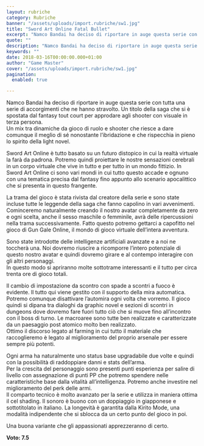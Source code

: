```yaml
---
layout: rubriche
category: Rubriche
banner: "/assets/uploads/import.rubriche/sw1.jpg"
title: "Sword Art Online Fatal Bullet"
excerpt: "Namco Bandai ha deciso di riportare in auge questa serie con tutta una serie di accorgimenti che ne hanno stravolto. Un titolo della saga che si è spostata dal fantasy tout court per approdare agli shooter con visuale in terza persona. Un mix tra dinamiche da gioco di ruolo e shooter che riesce a dare [&hellip"
quote: ""
description: "Namco Bandai ha deciso di riportare in auge questa serie con tutta una serie di accorgimenti che ne hanno stravolto. Un titolo della saga che si è spostata dal fantasy tout court per approdare agli shooter con visuale in terza persona. Un mix tra dinamiche da gioco di ruolo e shooter che riesce a dare [&hellip"
keywords: ""
date: 2018-03-16T00:00:00.000+01:00
author: "Game Master"
cover: "/assets/uploads/import.rubriche/sw1.jpg"
pagination:
  enabled: true

---
```


Namco Bandai ha deciso di riportare in auge questa serie con tutta una serie di accorgimenti che ne hanno stravolto. Un titolo della saga che si è spostata dal fantasy tout court per approdare agli shooter con visuale in terza persona.  
Un mix tra dinamiche da gioco di ruolo e shooter che riesce a dare comunque il meglio di sé nonostante l’ibridazione e che rispecchia in pieno lo spirito della light novel.

Sword Art Online è tutto basato su un futuro distopico in cui la realtà virtuale la farà da padrona. Potremo quindi proiettare le nostre sensazioni cerebrali in un corpo virtuale che vive in tutto e per tutto in un mondo fittizio. In Sword Art Online ci sono vari mondi in cui tutto questo accade e ognuno con una tematica precisa dal fantasy fino appunto allo scenario apocalittico che si presenta in questo frangente.

La trama del gioco è stata rivista dal creatore della serie e sono state incluse tutte le leggende della saga che fanno capolino in vari avvenimenti.  
Cominceremo naturalmente creando il nostro avatar completamente da zero e ogni scelta, anche il sesso maschile o femminile, avrà delle ripercussioni nella trama successivamente. Fatto questo potremo gettarci a capofitto nel gioco di Gun Gale Online, il mondo di gioco virtuale dell’intera avventura.

Sono state introdotte delle intelligenze artificiali avanzate e a noi ne toccherà una. Noi dovremo riuscire a ricomporre l’intero potenziale di questo nostro avatar e quindi dovremo girare e al contempo interagire con gli altri personaggi.  
In questo modo si apriranno molte sottotrame interessanti e il tutto per circa trenta ore di gioco totali.

Il cambio di impostazione da scontro con spade a scontri a fuoco è evidente. Il tutto qui viene gestito con il supporto della mira automatica. Potremo comunque disattivare l’automira ogni volta che vorremo. Il gioco quindi si dipana tra dialoghi da graphic novel e sezioni di scontri in dungeons dove dovremo fare fuori tutto ciò che si muove fino all’incontro con il boss di turno. Le macroaree sono tutte ben realizzate e caratterizzate da un paesaggio post atomico molto ben realizzato.  
Ottimo il discorso legato al farming in cui tutto il materiale che raccoglieremo è legato al miglioramento del proprio arsenale per essere sempre più potenti.

Ogni arma ha naturalmente uno status base upgradabile due volte e quindi con la possibilità di raddoppiare danni e stats dell’arma.  
Per la crescita del personaggio sono presenti punti esperienza per salire di livello con assegnazione di punti PP che potremo spendere nelle caratteristiche base dalla vitalità all’intelligenza. Potremo anche investire nel miglioramento del perk delle armi.  
Il comparto tecnico è molto avanzato per la serie e utilizza in maniera ottima il cel shading. Il sonoro è buono con un doppiaggio in giapponese e sottotitolato in italiano. La longevità è garantita dalla Kirito Mode, una modalità indipendente che si sblocca da un certo punto del gioco in poi.

Una buona variante che gli appassionati apprezzeranno di certo.

 **Voto: 7.5**